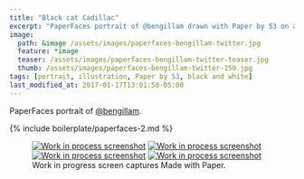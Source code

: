 ```yaml
---
title: "Black cat Cadillac"
excerpt: "PaperFaces portrait of @bengillam drawn with Paper by 53 on an iPad."
image: 
  path: &image /assets/images/paperfaces-bengillam-twitter.jpg 
  feature: *image
  teaser: /assets/images/paperfaces-bengillam-twitter-teaser.jpg
  thumb: /assets/images/paperfaces-bengillam-twitter-150.jpg
tags: [portrait, illustration, Paper by 53, black and white]
last_modified_at: 2017-01-17T13:01:50-05:00
---
```


PaperFaces portrait of [@bengillam](http://twitter.com/bengillam).

{% include boilerplate/paperfaces-2.md %}

<figure class="third">
	<a href="{{ site.url }}/assets/images/paperfaces-bengillam-process-1-lg.jpg"><img src="{{ site.url }}/assets/images/paperfaces-bengillam-process-1-600.jpg" alt="Work in process screenshot"></a>
	<a href="{{ site.url }}/assets/images/paperfaces-bengillam-process-2-lg.jpg"><img src="{{ site.url }}/assets/images/paperfaces-bengillam-process-2-600.jpg" alt="Work in process screenshot"></a>
	<a href="{{ site.url }}/assets/images/paperfaces-bengillam-process-3-lg.jpg"><img src="{{ site.url }}/assets/images/paperfaces-bengillam-process-3-600.jpg" alt="Work in process screenshot"></a>
	<a href="{{ site.url }}/assets/images/paperfaces-bengillam-process-4-lg.jpg"><img src="{{ site.url }}/assets/images/paperfaces-bengillam-process-4-600.jpg" alt="Work in process screenshot"></a>
	<figcaption>Work in progress screen captures Made with Paper.</figcaption>
</figure>
